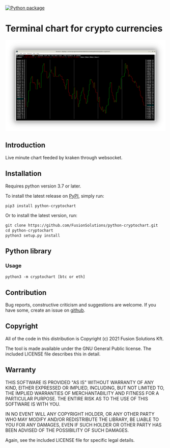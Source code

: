 [![Python package](https://github.com/FusionSolutions/python-cryptochart/actions/workflows/python-package.yml/badge.svg)](https://github.com/FusionSolutions/python-cryptochart/actions/workflows/python-package.yml)
# Terminal chart for crypto currencies

![Screenshot](screenshot.png)

## Introduction

Live minute chart feeded by kraken through websocket.

## Installation

Requires python version 3.7 or later.

To install the latest release on [PyPI](https://pypi.org/project/python-cryptochart/),
simply run:

```shell
pip3 install python-cryptochart
```

Or to install the latest version, run:

```shell
git clone https://github.com/FusionSolutions/python-cryptochart.git
cd python-cryptochart
python3 setup.py install
```

## Python library

### Usage

```shell
python3 -m cryptochart [btc or eth]
```

## Contribution

Bug reports, constructive criticism and suggestions are welcome. If you have some, create an issue on [github](https://github.com/FusionSolutions/python-cryptochart/issues).

## Copyright

All of the code in this distribution is Copyright (c) 2021 Fusion Solutions Kft.

The tool is made available under the GNU General Public license. The included LICENSE file describes this in detail.

## Warranty

THIS SOFTWARE IS PROVIDED "AS IS" WITHOUT WARRANTY OF ANY KIND, EITHER EXPRESSED OR IMPLIED, INCLUDING, BUT NOT LIMITED TO, THE IMPLIED WARRANTIES OF MERCHANTABILITY AND FITNESS FOR A PARTICULAR PURPOSE. THE ENTIRE RISK AS TO THE USE OF THIS SOFTWARE IS WITH YOU.

IN NO EVENT WILL ANY COPYRIGHT HOLDER, OR ANY OTHER PARTY WHO MAY MODIFY AND/OR REDISTRIBUTE THE LIBRARY, BE LIABLE TO YOU FOR ANY DAMAGES, EVEN IF SUCH HOLDER OR OTHER PARTY HAS BEEN ADVISED OF THE POSSIBILITY OF SUCH DAMAGES.

Again, see the included LICENSE file for specific legal details.
